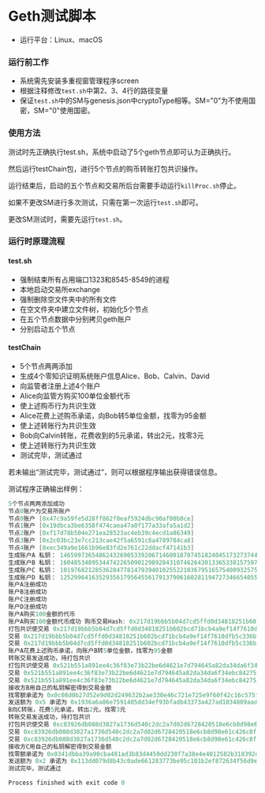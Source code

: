 # Geth测试脚本

+ 运行平台：Linux、macOS

### 运行前工作

+ 系统需先安装多重视窗管理程序screen
+ 根据注释修改`test.sh`中第2、3、4行的路径变量
+ 保证`test.sh`中的SM与genesis.json中cryptoType相等。SM="0"为不使用国密，SM="0"使用国密。

### 使用方法

测试时先正确执行test.sh，系统中启动了5个geth节点即可认为正确执行。

然后运行testChain包，进行5个节点的购币转账打包共识操作。

运行结束后，启动的五个节点和交易所后台需要手动运行`killProc.sh`停止。

如果不更改SM进行多次测试，只需在第一次运行`test.sh`即可。

更改SM测试时，需要先运行`test.sh`。

### 运行时原理流程

#### test.sh

+ 强制结束所有占用端口1323和8545-8549的进程
+ 本地启动交易所exchange
+ 强制删除空文件夹中的所有文件
+ 在空文件夹中建立文件树，初始化5个节点
+ 在五个节点数据中分别拷贝geth账户
+ 分别启动五个节点

#### testChain

+ 5个节点两两添加
+ 生成4个零知识证明系统账户信息Alice、Bob、Calvin、David
+ 向监管者注册上述4个账户
+ Alice向监管方购买100单位金额代币
+ 使上述购币行为共识生效
+ Alice花费上述购币承诺，向Bob转5单位金额，找零为95金额
+ 使上述转账行为共识生效
+ Bob向Calvin转账，花费收到的5元承诺，转出2元，找零3元
+ 使上述转账行为共识生效
+ 测试完毕，测试通过

若未输出“测试完毕，测试通过”，则可以根据程序输出获得错误信息。

测试程序正确输出样例：

```go
5个节点两两添加成功
节点0账户为交易所账户
节点0账户 [0x47c9a59fe5d28ff862f8eaf5924dbc90af00b0ce]
节点1账户 [0x19dbca3be6358f474caea47a0f177a33afa5a1d2]
节点2账户 [0xf17d78b504e271ea28523ac4eb39c4ecd1a86349]
节点3账户 [0x2c03bc23e7cc213cae42f5a6591c8a4789784ca8]
节点4账户 [0xec349a9e1661b96e83fd2e761c22ddacf47141b3]
生成账户A 私钥： 14659973654862432690533920671460018707451824045173273744483699904857172700281
生成账户B 私钥： 16048534895344742265090129892843107462643013365338157597301762920300034270281
生成账户C 私钥： 1019768212853628477814793940102552210367951657540093257534254515863573691139
生成账户D 私钥： 12529964163529356179564556179137906160281194727346654055147170356347354135824
账户A注册成功
账户B注册成功
账户C注册成功
账户D注册成功
账户A购买100金额的代币
账户A购买100金额代币成功 购币交易Hash: 0x217d19bbb5b04d7cd5ffd0d34818251b602bcd71bcb4a9ef14f7610dfb5c336b
打包共识使交易 0x217d19bbb5b04d7cd5ffd0d34818251b602bcd71bcb4a9ef14f7610dfb5c336b 生效
交易 0x217d19bbb5b04d7cd5ffd0d34818251b602bcd71bcb4a9ef14f7610dfb5c336b 已被打包
交易 0x217d19bbb5b04d7cd5ffd0d34818251b602bcd71bcb4a9ef14f7610dfb5c336b 已被共识
账户A花费上述购币承诺，向账户B转5单位金额，找零为95金额
转账交易发送成功，待打包共识
打包共识使交易 0x521b551a891ee4c36f83e73b22be6d4621e7d794645a82da34da6f34ebc84275 生效
交易 0x521b551a891ee4c36f83e73b22be6d4621e7d794645a82da34da6f34ebc84275 已被打包
交易 0x521b551a891ee4c36f83e73b22be6d4621e7d794645a82da34da6f34ebc84275 已被共识
接收方B用自己的私钥解密得到交易金额
找零额承诺为 0x0c08d0b27d52e9d02d249632b2ae330e46c721e725e9f60f42c16c575fa0b692 随机数为0x14c81a490e43b399a10c67794bbbac3194212c1fed6536e9a1a239712f15b2f9
发送额为 0x5 承诺为 0x1936a6a86e7591405dd34ef93bfadb43373a427ad1034809aad2f9f776ed7e54 随机数为0x17d8c3463864fe50cffc20cccbfa5d6fc980c92daeed3a388d5bb2e6928e4e5f
B向C转账，花费5元承诺，转出2元，找零3元
转账交易发送成功，待打包共识
打包共识使交易 0xc83926db088d3827a1736d540c2dc2a7d02d6728420518e6cb8d98e61c426c8f 生效
交易 0xc83926db088d3827a1736d540c2dc2a7d02d6728420518e6cb8d98e61c426c8f 已被打包
交易 0xc83926db088d3827a1736d540c2dc2a7d02d6728420518e6cb8d98e61c426c8f 已被共识
接收方C用自己的私钥解密得到交易金额
找零额承诺为 0x0341dbba39a90cba481ad3b83d4450dd230f7a38e4e4012582b318392d6dda49 随机数为0x2195386903017e6aabef75a979b7a2633905a1dd9eddb4cd5b4316b327286836
发送额为 0x2 承诺为 0x113dd079d8b43c0ade661283773be95c101b2ef872634f56d9e09440c489b3bc 随机数为0x041dd39e96029d5c17a6ffa09ea1314f9c78411185ff263e3cce7b9d1124e78c
测试完毕，测试通过

Process finished with exit code 0
```









